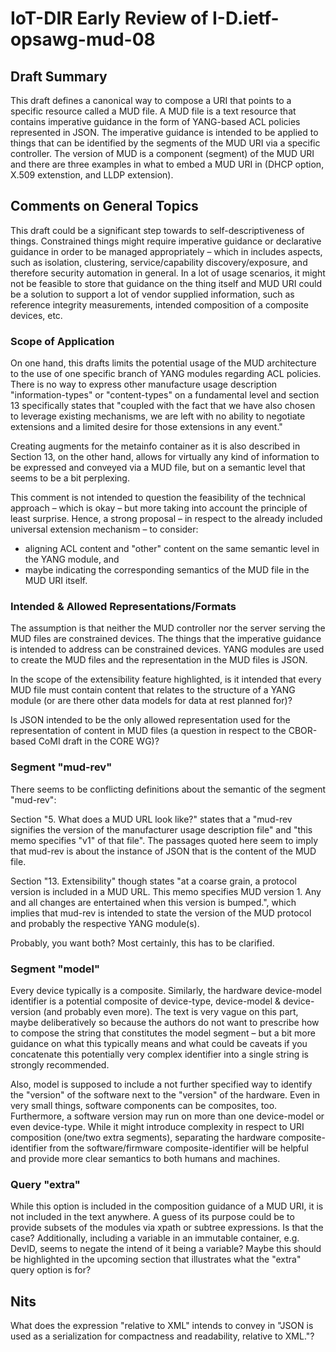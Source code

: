 # IoT-DIR Early Review of I-D.ietf-opsawg-mud-08

## Draft Summary

This draft defines a canonical way to compose a URI that points to a specific
resource called a MUD file. A MUD file is a text resource that contains
imperative guidance in the form of YANG-based ACL policies represented in JSON.
The imperative guidance is intended to be applied to things that can be
identified by the segments of the MUD URI via a specific controller. The version
of MUD is a component (segment) of the MUD URI and there are three examples in
what to embed a MUD URI in (DHCP option, X.509 extenstion, and LLDP extension).

## Comments on General Topics

This draft could be a significant step towards to self-descriptiveness of
things. Constrained things might require imperative guidance or declarative
guidance in order to be managed appropriately – which in includes aspects, such
as isolation, clustering, service/capability discovery/exposure, and therefore
security automation in general. In a lot of usage scenarios, it might not be
feasible to store that guidance on the thing itself and MUD URI could be a
solution to support a lot of vendor supplied information, such as reference
integrity measurements, intended composition of a composite devices, etc.

### Scope of Application

On one hand, this drafts limits the potential usage of the MUD architecture to
the use of one specific branch of YANG modules regarding ACL policies. There is
no way to express other manufacture usage description "information-types" or
"content-types" on a fundamental level and section 13 specifically states that
"coupled with the fact that we have also chosen to leverage existing mechanisms,
we are left with no ability to negotiate extensions and a limited desire for
those extensions in any event."

Creating augments for the metainfo container as it is also described in Section
13, on the other hand, allows for virtually any kind of information to be
expressed and conveyed via a MUD file, but on a semantic level that seems to be
a bit perplexing. 

This comment is not intended to question the feasibility of the technical
approach – which is okay –  but more taking into account the principle of least
surprise. Hence, a strong proposal – in respect to the already included
universal extension mechanism – to consider:

* aligning ACL content and "other" content on the same semantic level in the
  YANG module, and
* maybe indicating the corresponding semantics of the MUD file in the MUD URI
  itself.

### Intended & Allowed Representations/Formats

The assumption is that neither the MUD controller nor the server serving the MUD
files are constrained devices. The things that the imperative guidance is
intended to address can be constrained devices. YANG modules are used to create
the MUD files and the representation in the MUD files is JSON.

In the scope of the extensibility feature highlighted, is it intended that every
MUD file must contain content that relates to the structure of a YANG module (or
are there other data models for data at rest planned for)?

Is JSON intended to be the only allowed representation used for the
representation of content in MUD files (a question in respect to the CBOR-based
CoMI draft in the CORE WG)?

### Segment "mud-rev"

There seems to be conflicting definitions about the semantic of the segment
"mud-rev":

Section "5. What does a MUD URL look like?" states that a "mud-rev signifies the
version of the manufacturer usage description file" and "this memo specifies
"v1" of that file". The passages quoted here seem to imply that mud-rev is about
the instance of JSON that is the content of the MUD file.

Section "13. Extensibility" though states "at a coarse grain, a protocol version
is included in a MUD URL. This memo specifies MUD version 1. Any and all changes
are entertained when this version is bumped.", which implies that mud-rev is
intended to state the version of the MUD protocol and probably the respective
YANG module(s).

Probably, you want both? Most certainly, this has to be clarified.

### Segment "model"

Every device typically is a composite. Similarly, the hardware device-model
identifier is a potential composite of device-type, device-model &
device-version (and probably even more). The text is very vague on this part,
maybe deliberatively so because the authors do not want to prescribe how to
compose the string that constitutes the model segment – but a bit more guidance
on what this typically means and what could be caveats if you concatenate this
potentially very complex identifier into a single string is strongly
recommended.

Also, model is supposed to include a not further specified way to identify the
"version" of the software next to the "version" of the hardware. Even in very
small things, software components can be composites, too. Furthermore, a
software version may run on more than one device-model or even device-type.
While it might introduce complexity in respect to URI composition (one/two extra
segments), separating the hardware composite-identifier from the
software/firmware composite-identifier will be helpful and provide more clear
semantics to both humans and machines. 

### Query "extra"

While this option is included in the composition guidance of a MUD URI, it is
not included in the text anywhere. A guess of its purpose could be to provide
subsets of the modules via xpath or subtree expressions. Is that the case?
Additionally, including a variable in an immutable container, e.g. DevID, seems
to negate the intend of it being a variable? Maybe this should be highlighted in
the upcoming section that illustrates what the "extra" query option is for?

## Nits

What does the expression "relative to XML"  intends to convey in "JSON is used
as a serialization for compactness and readability, relative to XML."?
